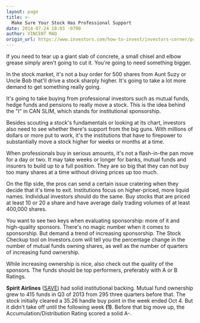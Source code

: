 ```yaml
---
layout: page
title: >-
  Make Sure Your Stock Has Professional Support
date: 2014-07-24 18:03 -0700
author: VINCENT MAO
origin_url: https://www.investors.com/how-to-invest/investors-corner/professional-buyers-can-send-a-stock-sharply-higher
---
```





If you need to tear up a giant slab of concrete, a small chisel and elbow grease simply aren't going to cut it. You're going to need something bigger.

  

In the stock market, it's not a buy order for 500 shares from Aunt Suzy or Uncle Bob that'll drive a stock sharply higher. It's going to take a lot more demand to get something really going.

  

It's going to take buying from professional investors such as mutual funds, hedge funds and pensions to really move a stock. This is the idea behind the "I" in CAN SLIM, which stands for institutional sponsorship.

  

Besides scouting a stock's fundamentals or looking at its chart, investors also need to see whether there's support from the big guns. With millions of dollars or more put to work, it's the institutions that have to firepower to substantially move a stock higher for weeks or months at a time.

  

When professionals buy in serious amounts, it's not a flash-in-the pan move for a day or two. It may take weeks or longer for banks, mutual funds and insurers to build up to a full position. They are so big that they can not buy too many shares at a time without driving prices up too much.

  

On the flip side, the pros can send a certain issue cratering when they decide that it's time to exit. Institutions focus on higher-priced, more liquid names. Individual investors should do the same. Buy stocks that are priced at least 10 or 20 a share and have average daily trading volumes of at least 400,000 shares.

  

You want to see two keys when evaluating sponsorship: more of it and high-quality sponsors. There's no magic number when it comes to sponsorship. But demand a trend of increasing sponsorship. The Stock Checkup tool on Investors.com will tell you the percentage change in the number of mutual funds owning shares, as well as the number of quarters of increasing fund ownership.

  

While increasing ownership is nice, also check out the quality of the sponsors. The funds should be top performers, preferably with A or B Ratings.

  

**Spirit Airlines** ([SAVE](https://research.investors.com/quote.aspx?symbol=SAVE)) had solid institutional backing. Mutual fund ownership grew to 415 funds in Q3 of 2013 from 295 three quarters before that. The stock initially cleared a 35.26 handle buy point in the week ended Oct 4. But it didn't take off until the following week **(1)**. Before that big move up, the Accumulation/Distribution Rating scored a solid A-.




